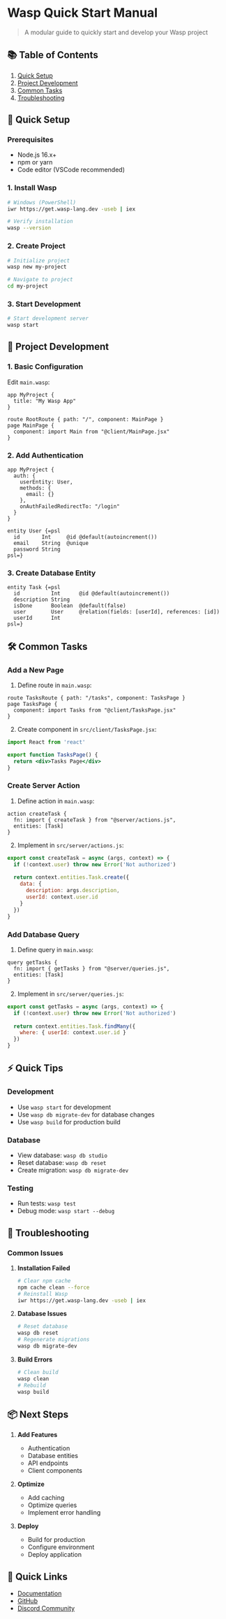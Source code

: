 # Wasp Quick Start Manual

> A modular guide to quickly start and develop your Wasp project

## 📚 Table of Contents
1. [Quick Setup](#quick-setup)
2. [Project Development](#project-development)
3. [Common Tasks](#common-tasks)
4. [Troubleshooting](#troubleshooting)

## 🚀 Quick Setup

### Prerequisites
- Node.js 16.x+
- npm or yarn
- Code editor (VSCode recommended)

### 1. Install Wasp
```bash
# Windows (PowerShell)
iwr https://get.wasp-lang.dev -useb | iex

# Verify installation
wasp --version
```

### 2. Create Project
```bash
# Initialize project
wasp new my-project

# Navigate to project
cd my-project
```

### 3. Start Development
```bash
# Start development server
wasp start
```

## 🔨 Project Development

### 1. Basic Configuration
Edit `main.wasp`:
```wasp
app MyProject {
  title: "My Wasp App"
}

route RootRoute { path: "/", component: MainPage }
page MainPage {
  component: import Main from "@client/MainPage.jsx"
}
```

### 2. Add Authentication
```wasp
app MyProject {
  auth: {
    userEntity: User,
    methods: {
      email: {}
    },
    onAuthFailedRedirectTo: "/login"
  }
}

entity User {=psl
  id       Int     @id @default(autoincrement())
  email    String  @unique
  password String
psl=}
```

### 3. Create Database Entity
```wasp
entity Task {=psl
  id          Int      @id @default(autoincrement())
  description String
  isDone      Boolean  @default(false)
  user        User     @relation(fields: [userId], references: [id])
  userId      Int
psl=}
```

## 🛠 Common Tasks

### Add a New Page
1. Define route in `main.wasp`:
```wasp
route TasksRoute { path: "/tasks", component: TasksPage }
page TasksPage {
  component: import Tasks from "@client/TasksPage.jsx"
}
```

2. Create component in `src/client/TasksPage.jsx`:
```jsx
import React from 'react'

export function TasksPage() {
  return <div>Tasks Page</div>
}
```

### Create Server Action
1. Define action in `main.wasp`:
```wasp
action createTask {
  fn: import { createTask } from "@server/actions.js",
  entities: [Task]
}
```

2. Implement in `src/server/actions.js`:
```javascript
export const createTask = async (args, context) => {
  if (!context.user) throw new Error('Not authorized')
  
  return context.entities.Task.create({
    data: {
      description: args.description,
      userId: context.user.id
    }
  })
}
```

### Add Database Query
1. Define query in `main.wasp`:
```wasp
query getTasks {
  fn: import { getTasks } from "@server/queries.js",
  entities: [Task]
}
```

2. Implement in `src/server/queries.js`:
```javascript
export const getTasks = async (args, context) => {
  if (!context.user) throw new Error('Not authorized')
  
  return context.entities.Task.findMany({
    where: { userId: context.user.id }
  })
}
```

## ⚡ Quick Tips

### Development
- Use `wasp start` for development
- Use `wasp db migrate-dev` for database changes
- Use `wasp build` for production build

### Database
- View database: `wasp db studio`
- Reset database: `wasp db reset`
- Create migration: `wasp db migrate-dev`

### Testing
- Run tests: `wasp test`
- Debug mode: `wasp start --debug`

## 🔧 Troubleshooting

### Common Issues

1. **Installation Failed**
   ```bash
   # Clear npm cache
   npm cache clean --force
   # Reinstall Wasp
   iwr https://get.wasp-lang.dev -useb | iex
   ```

2. **Database Issues**
   ```bash
   # Reset database
   wasp db reset
   # Regenerate migrations
   wasp db migrate-dev
   ```

3. **Build Errors**
   ```bash
   # Clean build
   wasp clean
   # Rebuild
   wasp build
   ```

## 📦 Next Steps

1. **Add Features**
   - Authentication
   - Database entities
   - API endpoints
   - Client components

2. **Optimize**
   - Add caching
   - Optimize queries
   - Implement error handling

3. **Deploy**
   - Build for production
   - Configure environment
   - Deploy application

## 🔗 Quick Links
- [Documentation](https://wasp-lang.dev/docs)
- [GitHub](https://github.com/wasp-lang/wasp)
- [Discord Community](https://discord.gg/rzdnErX)
